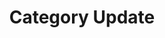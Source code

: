 ---
layout: category
title: "Category Update"
category: update
permalink: 'medinfos/category/update'
---